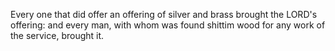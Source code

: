 Every one that did offer an offering of silver and brass brought the LORD's offering: and every man, with whom was found shittim wood for any work of the service, brought it.
